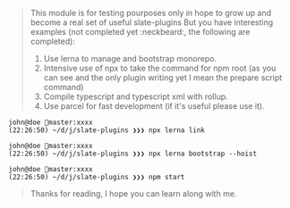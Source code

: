 > This module is for testing pourposes only in hope to grow up and become a real set of useful slate-plugins
> But you have interesting examples (not completed yet :neckbeard:, the following are completed):
>
> 1. Use lerna to manage and bootstrap monorepo.
> 2. Intensive use of npx to take the command for npm root (as you can see and the only plugin writing yet I mean the prepare script command)
> 3. Compile typescript and typescript xml with rollup.
> 4. Use parcel for fast development (if it's useful please use it).

```console
john@doe master:xxxx
(22:26:50) ~/d/j/slate-plugins ❯❯❯ npx lerna link

john@doe master:xxxx
(22:26:50) ~/d/j/slate-plugins ❯❯❯ npx lerna bootstrap --hoist

john@doe master:xxxx
(22:26:50) ~/d/j/slate-plugins ❯❯❯ npm start
```

> Thanks for reading, I hope you can learn along with me.

